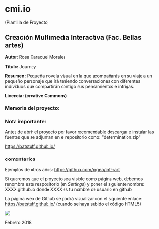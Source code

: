 # cmi.io  

(Plantilla de Proyecto) 

## Creación Multimedia Interactiva (Fac. Bellas artes)

**Autor:** Rosa Caracuel Morales

**Título:** Journey

**Resumen:** Pequeña novela visual en la que acompañarás en su viaje a un pequeño personaje que irá teniendo conversaciones con diferentes individuos que compartirán contigo sus pensamientos e intrigas.

**Licencia: (creative Commons)**


### Memoria del proyecto:

### Nota importante: 
Antes de abrir el proyecto por favor recomendable descargar e instalar las fuentes que se adjuntan en el repositorio como: "determination.zip"

https://batstuff.github.io/






### comentarios

Ejemplos de otros años: https://github.com/mgea/interart 

Si queremos que el proyecto sea visible como página web, debemos renombra este respositorio (en *Settings*) y poner el siguiente nombre: XXXX.github.io  donde XXXX es tu nombre de usuario en github

La página web de Github se podrá visualizar con el siguiente enlace: https://batstuff.github.io/ (cuando se haya subido el código HTML5) 


![](https://upload.wikimedia.org/wikipedia/commons/thumb/6/62/CC-BY-SA-Andere_Wikis_%28v%29.svg/200px-CC-BY-SA-Andere_Wikis_%28v%29.svg.png)



Febrero 2018
